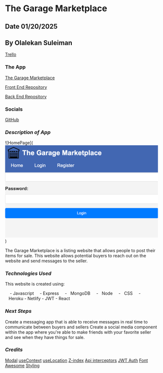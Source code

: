 # The Garage Marketplace

## Date 01/20/2025

## By Olalekan Suleiman

[Trello](https://trello.com/b/QD83fLH8/the-garage-marketplace)

### The App

[The Garage Marketplace](https://leafy-muffin-35a7bf.netlify.app/login)

[Front End Repository](https://github.com/lalekan/The-Garage-Marketplace-Frontend.git)

[Back End Repository](https://github.com/lalekan/The-Garage-MarketPlace-Backend.git)


### Socials

[GitHub](https://github.com/lalekan)


### **_Description of App_**

![HomePage](![alt text](image.png))

The Garage Marketplace is a listing website that allows people to post their items for sale. This website allows potential buyers to reach out on the website and send messages to the seller. 


### **_Technologies Used_**

This website is created using: 

    -   Javascript
    -   Express
    -   MongoDB
    -   Node
    -   CSS
    -   Heroku
    -   Netlify
    -   JWT
    -   React

### **_Next Steps_**
Create a messaging app that is able to receive messages in real time to communicate between buyers and sellers
Create a social media component within the app where you're able to make friends with your favorite seller and see when they have things for sale. 

### **_Credits_**
[Modal](https://www.w3schools.com/w3css/w3css_modal.asp)
[useContext](https://react.dev/reference/react/useContext)
[useLocation](https://api.reactrouter.com/v7/functions/react_router.useLocation.html)
[Z-index](https://developer.mozilla.org/en-US/docs/Web/CSS/z-index)
[Api interceptors](https://axios-http.com/docs/interceptors)
[JWT Auth](https://jwt.io/introduction)
[Font Awesome](https://fontawesome.com/)
[Styling](https://jherr2020.medium.com/stylex-metas-solution-to-scalable-css-0e06972d9bc4)